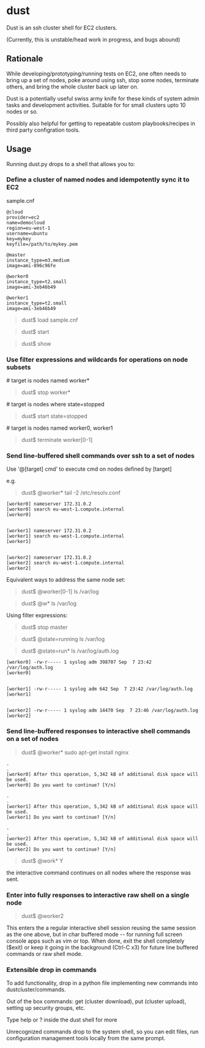 dust
====

Dust is an ssh cluster shell for EC2 clusters.

(Currently, this is unstable/head work in progress, and bugs abound)

## Rationale

While developing/prototyping/running tests on EC2, one often needs to bring up a set of nodes, poke around using ssh, stop some nodes, terminate others, and bring the whole cluster back up later on. 

Dust is a potentially useful swiss army knife for these kinds of system admin tasks and development activities. Suitable for for small clusters upto 10 nodes or so.

Possibly also helpful for getting to repeatable custom playbooks/recipes in third party configration tools.

## Usage
Running dust.py drops to a shell that allows you to: 

### Define a cluster of named nodes and idempotently sync it to EC2

sample.cnf

```
@cloud
provider=ec2
name=democloud
region=eu-west-1
username=ubuntu
key=mykey
keyfile=/path/to/mykey.pem

@master
instance_type=m3.medium
image=ami-896c96fe

@worker0
instance_type=t2.small 
image=ami-3eb46b49

@worker1
instance_type=t2.small 
image=ami-3eb46b49
```

> dust$ load sample.cnf

> dust$ start

> dust$ show


### Use filter expressions and wildcards for operations on node subsets


\# target is nodes named worker*
> dust$ stop worker\*             

\# target is nodes where state=stopped
> dust$ start state=stopped     

\# target is nodes named worker0, worker1
> dust$ terminate worker[0-1]


### Send line-buffered shell commands over ssh to a set of nodes 

Use '@[target] cmd' to execute cmd on nodes defined by [target]

e.g.

> dust$ @worker\* tail -2 /etc/resolv.conf

```
[worker0] nameserver 172.31.0.2
[worker0] search eu-west-1.compute.internal
[worker0] 


[worker1] nameserver 172.31.0.2
[worker1] search eu-west-1.compute.internal
[worker1] 


[worker2] nameserver 172.31.0.2
[worker2] search eu-west-1.compute.internal
[worker2] 
```

Equivalent ways to address the same node set:

> dust$ @worker[0-1]  ls /var/log

> dust$ @w\*  ls /var/log

Using filter expressions:

> dust$ stop master

> dust$ @state=running  ls /var/log

> dust$ @state=run\*  ls /var/log/auth.log

```
[worker0] -rw-r----- 1 syslog adm 398707 Sep  7 23:42 /var/log/auth.log
[worker0] 


[worker1] -rw-r----- 1 syslog adm 642 Sep  7 23:42 /var/log/auth.log
[worker1] 


[worker2] -rw-r----- 1 syslog adm 14470 Sep  7 23:46 /var/log/auth.log
[worker2] 
```


### Send line-buffered responses to interactive shell commands on a set of nodes

> dust$ @worker\* sudo apt-get install nginx

```
.
.
[worker0] After this operation, 5,342 kB of additional disk space will be used.
[worker0] Do you want to continue? [Y/n] 

.
.
[worker1] After this operation, 5,342 kB of additional disk space will be used.
[worker1] Do you want to continue? [Y/n] 

.
.
[worker2] After this operation, 5,342 kB of additional disk space will be used.
[worker2] Do you want to continue? [Y/n] 
```

> dust$ @work\* Y

the interactive command continues on all nodes where the response was sent.

### Enter into fully  responses to interactive raw shell on a single node 

> dust$ @worker2

This enters the a regular interactive shell session reusing the same session as the one above, but in char buffered mode -- for running full screen console apps such as vim or top. When done, exit the shell completely ($exit) or keep it going in 
the background (Ctrl-C x3) for future line buffered commands or raw shell mode.


### Extensible drop in commands 

To add functionality, drop in a python file implementing new commands into dustcluster/commands. 

Out of the box commands: get (cluster download), put (cluster upload), setting up security groups, etc.

Type help or ? inside the dust shell for more

Unrecognized commands drop to the system shell, so you can edit files, run configuration management tools locally from the same prompt.
